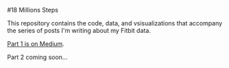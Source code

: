 #18 Millions Steps

This repository contains the code, data, and vsisualizations that accompany the series of posts I'm writing about my Fitbit data. 

[Part 1 is on Medium](https://medium.com/@eramirez/18-million-steps-a-visual-journey-6779bd535602#.3syj30c61).

Part 2 coming soon...
